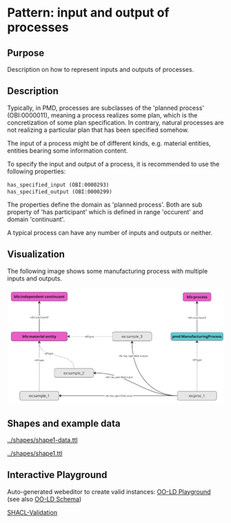 # Pattern: input and output of processes
## Purpose
Description on how to represent inputs and outputs of processes.

## Description
Typically, in PMD, processes are subclasses of the 'planned process' (OBI:0000011), meaning 
a process realizes some plan, which is the concretization of some plan specification. 
In contrary, natural processes are not realizing a particular plan that has been specified somehow.

The input of a process might be of different kinds, e.g. material entities, entities bearing some information content. 

To specify the input and output of a process, it is recommended to use the following properties:

```
has_specified_input (OBI:0000293)
has_specified_output (OBI:0000299)
```

The properties define the domain as 'planned process'. Both are sub property of 'has participant' which is defined in range 'occurent' and domain 'continuant'. 

A typical process can have any number of inputs and outputs or neither.

## Visualization
The following image shows some manufacturing process with multiple inputs and outputs.

<img src="https://github.com/materialdigital/core-ontology/blob/develop-3.0.0/patterns/pattern1.png?raw=true" alt="pattern1 image" width="750"/>

## Shapes and example data
[../shapes/shape1-data.ttl](../shapes/shape1-data.ttl)

[../shapes/shape1.ttl](../shapes/shape1.ttl)

## Interactive Playground
Auto-generated webeditor to create valid instances: [OO-LD Playground](https://oo-ld.github.io/playground-yaml/?data=N4Ig9gDgLglmB2BnEAuUMDGCA2MBGqIAZglAIYDuApomALZUCsIANOHgFZUZQD62ZAJ5gArlELwwAJzplsrEIgwALKrNSgAAlnhQqAD3FpwFeShDKoUCCgD0tio4B0FAMxPpAc1sAmAAx%2BPrZ%2BAOy2YKYAxApSACZEhJbWdg7Obh5S3gCMAJx5wUE%2BPgC0cUTFiIK6ZPrFSNFs%2BnRmFlY29o4ULu5etgAaALIAMra5OQActvBkDIgQZBhUCvqIsYltKZ3dGd7%2Bfln9wwDKKmpkDSBlyOZJ7ald6b17fsEHZRWnshdgeDAaIJoYGsbht7BARFJsB48GBcHgpGQpIIduEYbYAPIAIQAkrwFJoIFIqEQYPpUFApCIqABfNgQOixLDrayITauIEo%2BmxWxYWz4vBkRBLEEstkc3pcnlgWx6RBQPlsKCCCDCgFKlUKIGEQFrNgweDgoxaLXmH4wFABAI%2BHKufHq1U6kC08BiQ3%2FR2m34Wy3WnJ25UOrXU50AEiwdAYukIJ1UsgABCQpHGyHGuVgUAMyPAREQFlAIfrPAAFKRgRaIZCKmBQbCqktlmiVkD2wg%2FLg8GJUACOIhgROBAG1mwHNbqQPq3WxRNYxCAALp00sqqSwGj%2FFvGWA11UAFRHbFiNAwUhg0Dg8EIe5VcbjYCIcagyhgiDj%2BrlWcWCg3igphc7ZFidF4GwQRyUpKgD2JMgRGwIwQDTMAMyzHM8wLeBi1LctkGdE1QC3WtCGxAARL8R3MOUT3QhRD1zGC4MJBsKyyJ09QNWdN2rAjzGxNjxEVMiQERBFQLYRNZDgoVax4HxNT0OhrjwgSKL%2FNgw3oSM4J4uMiTkOMKGkbBYmTCAIFwDAyFgBAX0fMAhVvThuCgPTREMuM8CoOM6DAQ9sFrIzBTjRARBhByeFvJMiCoKBTiMohSzoB9VDjABrSRTCoWJPA8zwEQgZQFCobM6FQIc20c5ip1CqAZMq9soFtOdnTofVsTk64sjYER4BgHsqFatRrgpKlINo2CSvYOqKomxyZMaqdXXYxSNXMIShAUMSLMISSZtkgb1041V0QWpyACUaFEKRy1I5af0ozwCqK8ayp4LI%2FAUZ6oCyKaPqyWampatrUA6kAup6ql%2BvksDhpAGjoLGlBSqq1752DZ1EGUCJeCoKRSyka5x10bG83PL9Y1VGEwCgCiyAgAAWBQyA4GooYgkBkqoKgIF4BAqDvXgADc5Cpa5c2wIVnQ4WgL03ASEKQ7Ncx4NCMMYpsTXgzDGymid2MRyb3qq2b5pnIw9fKt7GupIA%3D%3D%3D) (see also [OO-LD Schema](https://github.com/OO-LD/schema))

[SHACL-Validation](https://shacl-playground.zazuko.com/#shapesGraph=%40prefix+rdf%3A+++%3Chttp%3A%2F%2Fwww.w3.org%2F1999%2F02%2F22-rdf-syntax-ns%23%3E+.%0A%40prefix+sh%3A++++%3Chttp%3A%2F%2Fwww.w3.org%2Fns%2Fshacl%23%3E+.%0A%40prefix+xsd%3A+++%3Chttp%3A%2F%2Fwww.w3.org%2F2001%2FXMLSchema%23%3E+.%0A%40prefix+rdfs%3A++%3Chttp%3A%2F%2Fwww.w3.org%2F2000%2F01%2Frdf-schema%23%3E+.%0A%40prefix+ex%3A++++%3Chttp%3A%2F%2Fwww.example.org%2F%23%3E+.%0A%40prefix+owl%3A+++%3Chttp%3A%2F%2Fwww.w3.org%2F2002%2F07%2Fowl%23%3E+.%0A%40prefix+pmd%3A+++%3Chttps%3A%2F%2Fw3id.org%2Fpmd%2Fco%2F%3E+.%0A%0Aex%3APattern1%0A++++a+sh%3ANodeShape+%3B%0A++++sh%3AtargetClass++pmd%3AManufacturingProcess+%3B+%0A++++sh%3Aproperty+%5B++++++++++++%0A++++++++sh%3Apath+%3Chttp%3A%2F%2Fpurl.obolibrary.org%2Fobo%2FOBI_0000293%3E+%3B++++++++%0A++++++++sh%3AminCount+1+%3B%0A++++%5D+%3B%0A++++sh%3Aproperty+%5B++++++++++++%0A++++++++sh%3Apath+%3Chttp%3A%2F%2Fpurl.obolibrary.org%2Fobo%2FOBI_0000299%3E+%3B+++++++%0A++++++++sh%3AminCount+1+%3B%0A++++%5D+%3B%0A+++%0A+++%23+sh%3Aclosed+true+%3B%0A+++%23+sh%3AignoredProperties+%28+rdf%3Atype+owl%3AtopDataProperty+owl%3AtopObjectProperty+%29+%3B%0A++++.%0A+%23%23%23%23%23%23+add+SHACL+vocabulary+%23%23%23%23%23%23+%0A&dataGraph=%7B%0A++%22%40context%22%3A+%7B%0A++++%22owl%22%3A+%22http%3A%2F%2Fwww.w3.org%2F2002%2F07%2Fowl%23%22%2C%0A++++%22rdf%22%3A+%22http%3A%2F%2Fwww.w3.org%2F1999%2F02%2F22-rdf-syntax-ns%23%22%2C%0A++++%22xml%22%3A+%22http%3A%2F%2Fwww.w3.org%2FXML%2F1998%2Fnamespace%22%2C%0A++++%22xsd%22%3A+%22http%3A%2F%2Fwww.w3.org%2F2001%2FXMLSchema%23%22%2C%0A++++%22rdfs%22%3A+%22http%3A%2F%2Fwww.w3.org%2F2000%2F01%2Frdf-schema%23%22%2C%0A++++%22obi%22%3A+%7B%0A++++++%22%40id%22%3A+%22http%3A%2F%2Fpurl.obolibrary.org%2Fobo%2FOBI_%22%2C%0A++++++%22%40prefix%22%3A+true%0A++++%7D%2C%0A++++%22pmdco%22%3A+%22https%3A%2F%2Fw3id.org%2Fpmd%2Fco%2F%22%2C%0A++++%22%40base%22%3A+%22https%3A%2F%2Fw3id.org%2Fpmd%2Fco%2Ftest%2F%22%2C%0A++++%22type%22%3A+%22%40type%22%2C%0A++++%22id%22%3A+%22%40id%22%2C%0A++++%22input%22%3A+%7B%0A++++++%22%40id%22%3A+%22obi%3A0000293%22%2C%0A++++++%22%40type%22%3A+%22%40id%22%0A++++%7D%2C%0A++++%22output%22%3A+%7B%0A++++++%22%40id%22%3A+%22obi%3A0000299%22%2C%0A++++++%22%40type%22%3A+%22%40id%22%0A++++%7D%0A++%7D%2C%0A++%22type%22%3A+%22pmdco%3AManufacturingProcess%22%2C%0A++%22id%22%3A+%22process1%22%2C%0A++%22input%22%3A+%5B%0A++++%22object1%22%2C%0A++++%22object2%22%0A++%5D%2C%0A++%22output%22%3A+%5B%0A++++%22object10%22%0A++%5D%0A%7D&shapesGraphFormat=text%2Fturtle&dataGraphFormat=application%2Fld%2Bjson)

